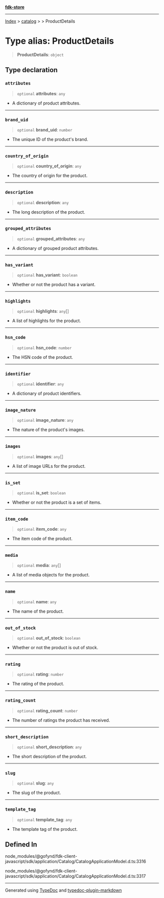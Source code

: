 [**fdk-store**](../../../README.md)
***

[Index](../../../API.md) > [catalog](../../README.md) > [<internal>](../README.md) > ProductDetails

# Type alias: ProductDetails

> **ProductDetails**: `object`

## Type declaration

### `attributes`

> `optional` **attributes**: `any`

- A dictionary of product attributes.

***

### `brand_uid`

> `optional` **brand\_uid**: `number`

- The unique ID of the product's brand.

***

### `country_of_origin`

> `optional` **country\_of\_origin**: `any`

- The country of origin for the product.

***

### `description`

> `optional` **description**: `any`

- The long description of the product.

***

### `grouped_attributes`

> `optional` **grouped\_attributes**: `any`

- A dictionary of grouped product attributes.

***

### `has_variant`

> `optional` **has\_variant**: `boolean`

- Whether or not the product has a variant.

***

### `highlights`

> `optional` **highlights**: `any`[]

- A list of highlights for the product.

***

### `hsn_code`

> `optional` **hsn\_code**: `number`

- The HSN code of the product.

***

### `identifier`

> `optional` **identifier**: `any`

- A dictionary of product identifiers.

***

### `image_nature`

> `optional` **image\_nature**: `any`

- The nature of the product's images.

***

### `images`

> `optional` **images**: `any`[]

- A list of image URLs for the product.

***

### `is_set`

> `optional` **is\_set**: `boolean`

- Whether or not the product is a set of items.

***

### `item_code`

> `optional` **item\_code**: `any`

- The item code of the product.

***

### `media`

> `optional` **media**: `any`[]

- A list of media objects for the product.

***

### `name`

> `optional` **name**: `any`

- The name of the product.

***

### `out_of_stock`

> `optional` **out\_of\_stock**: `boolean`

- Whether or not the product is out of stock.

***

### `rating`

> `optional` **rating**: `number`

- The rating of the product.

***

### `rating_count`

> `optional` **rating\_count**: `number`

- The number of ratings the product has received.

***

### `short_description`

> `optional` **short\_description**: `any`

- The short description of the product.

***

### `slug`

> `optional` **slug**: `any`

- The slug of the product.

***

### `template_tag`

> `optional` **template\_tag**: `any`

- The template tag of the product.

## Defined In

node\_modules/@gofynd/fdk-client-javascript/sdk/application/Catalog/CatalogApplicationModel.d.ts:3316

node\_modules/@gofynd/fdk-client-javascript/sdk/application/Catalog/CatalogApplicationModel.d.ts:3317

***
Generated using [TypeDoc](https://typedoc.org/) and [typedoc-plugin-markdown](https://www.npmjs.com/package/typedoc-plugin-markdown)
